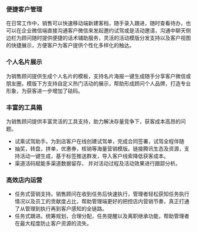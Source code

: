 ### 便捷客户管理  
在日常工作中，销售可以快速移动端新建客档，随手录入跟进，随时查看待办，也可以在企业微信端直接沟通客户微信来发起邀约试驾或是活动邀请，沟通中聊天侧边栏为顾问随时提供便捷的话术辅助服务，灵活的活动模版分发支持以及客户视图的快捷展示，方便客户为客户提供个性化多样化的触达。

### 个人名片展示  
为销售顾问提供生成个人名片的模板，支持名片海报一键生成随手分享客户微信或朋友圈，模版下方支持自定义热门活动的展示，帮助形成顾问个人品牌，打造专业形象，为获客进一步增加了砝码。

### 丰富的工具箱  
为销售顾问提供丰富灵活的工具支持，助力解决存量竞争下，获客成本高昂的问题。
  - 试乘试驾助手。为到店客户在线创建试驾单，完成合同签署，试驾全程伴随
- 抽奖，转盘，拼单，优惠券，核销等海量营销模版。链接腾讯生态及资源，支持活动一键生成，基于标签推送群发，导入客户线索降低获客成本。
- 渠道活码赋能多渠道数据留存， 并对活动过程及活动效果进行跟踪分析。

### 高效店内运营  
- 任务式营销支持。销售顾问在收到任务后快速执行，管理者轻松获知任务执行情况以及员工的贡献度占比，帮助管理端更好的把控店内营销节奏，真正打通了从管理到执行再到客户感知的全链路。
- 任务式跟进。统筹规划，合理分配，任务提醒以及离职继承功能，帮助管理者在最大程度防止客户资源的流失。
